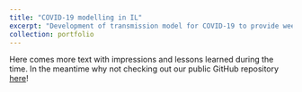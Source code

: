 ```yaml
---
title: "COVID-19 modelling in IL"
excerpt: "Development of transmission model for COVID-19 to provide weekly updated predictions to the local health department <br/><img src='/images/SEIR_base_model_structure.png'>"
collection: portfolio
---
```


Here comes more text with impressions and lessons learned during the time. 
In the meantime why not checking out our public GitHub repository  [here](https://github.com/numalariamodeling/covid-chicago)!

